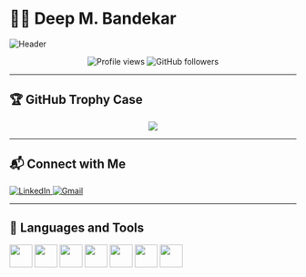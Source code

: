 # 👨‍💻 Deep M. Bandekar

![Header](https://capsule-render.vercel.app/api?type=rect&color=0:0F2027,100:2C5364&height=180&section=header&text=Deep%20M.%20Bandekar&fontSize=40&fontColor=ffffff)

<p align="center">
  <img src="https://komarev.com/ghpvc/?username=Deep061007&style=flat-square&color=blue" alt="Profile views" />
  <img src="https://img.shields.io/github/followers/Deep061007?style=social" alt="GitHub followers" />
</p>

---

## 🏆 GitHub Trophy Case

<p align="center">
  <img src="https://github-profile-trophy.vercel.app/?username=Deep061007&theme=discord&row=1&margin-w=10" />
</p>

---

## 📬 Connect with Me

<p align="left">
  <a href="https://www.linkedin.com/in/deep-bandekar" target="_blank">
    <img src="https://img.shields.io/badge/LinkedIn-blue?style=for-the-badge&logo=linkedin&logoColor=white" alt="LinkedIn"/>
  </a>
  <a href="mailto:deepbandekar01@gmail.com">
    <img src="https://img.shields.io/badge/Gmail-red?style=for-the-badge&logo=gmail&logoColor=white" alt="Gmail"/>
  </a>
</p>

---

## 🧰 Languages and Tools

<p align="left">
  <img src="https://cdn.jsdelivr.net/gh/devicons/devicon/icons/flutter/flutter-original.svg" width="40" height="40"/>
  <img src="https://cdn.jsdelivr.net/gh/devicons/devicon/icons/c/c-original.svg" width="40" height="40"/>
  <img src="https://cdn.jsdelivr.net/gh/devicons/devicon/icons/cplusplus/cplusplus-original.svg" width="40" height="40"/>
  <img src="https://cdn.jsdelivr.net/gh/devicons/devicon/icons/java/java-original.svg" width="40" height="40"/>
  <img src="https://cdn.jsdelivr.net/gh/devicons/devicon/icons/html5/html5-original.svg" width="40" height="40"/>
  <img src="https://cdn.jsdelivr.net/gh/devicons/devicon/icons/css3/css3-original.svg" width="40" height="40"/>
  <img src="https://cdn.jsdelivr.net/gh/devicons/devicon/icons/git/git-original.svg" width="40" height="40"/>
</p>
